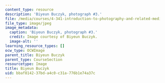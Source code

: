```yaml
---
content_type: resource
description: 'Biyeun Buczyk, photograph #3.'
file: /media/courses/4-341-introduction-to-photography-and-related-media-fall-2007/bbaf814237bda4c0c31a776b1e74a37c_buczyk3.jpg
file_type: image/jpeg
image_metadata:
  caption: 'Biyeun Buczyk, photograph #3.'
  credit: Image courtesy of Biyeun Buczyk.
  image-alt: ''
learning_resource_types: []
ocw_type: OCWImage
parent_title: Biyeun Buczyk
parent_type: CourseSection
resourcetype: Image
title: Biyeun Buczyk
uid: bbaf8142-37bd-a4c0-c31a-776b1e74a37c
---
```


